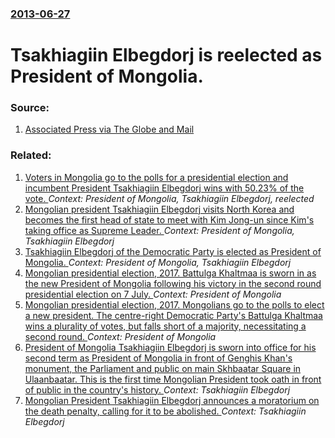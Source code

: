 ### [2013-06-27](/news/2013/06/27/index.md)

# Tsakhiagiin Elbegdorj is reelected as President of Mongolia. 




### Source:

1. [Associated Press via The Globe and Mail](http://www.theglobeandmail.com/news/world/incumbent-mongolian-president-wins-2nd-term-on-pro-western-anti-graft-platform/article12850801/)

### Related:

1. [Voters in Mongolia go to the polls for a presidential election and incumbent President Tsakhiagiin Elbegdorj wins with 50.23% of the vote. ](/news/2013/06/26/voters-in-mongolia-go-to-the-polls-for-a-presidential-election-and-incumbent-president-tsakhiagiin-elbegdorj-wins-with-50-23-of-the-vote.md) _Context: President of Mongolia, Tsakhiagiin Elbegdorj, reelected_
2. [Mongolian president Tsakhiagiin Elbegdorj visits North Korea and becomes the first head of state to meet with Kim Jong-un since Kim's taking office as Supreme Leader. ](/news/2013/10/30/mongolian-president-tsakhiagiin-elbegdorj-visits-north-korea-and-becomes-the-first-head-of-state-to-meet-with-kim-jong-un-since-kim-s-taking.md) _Context: President of Mongolia, Tsakhiagiin Elbegdorj_
3. [ Tsakhiagiin Elbegdorj of the Democratic Party is elected as President of Mongolia. ](/news/2009/05/25/tsakhiagiin-elbegdorj-of-the-democratic-party-is-elected-as-president-of-mongolia.md) _Context: President of Mongolia, Tsakhiagiin Elbegdorj_
4. [Mongolian presidential election, 2017. Battulga Khaltmaa is sworn in as the new President of Mongolia following his victory in the second round presidential election on 7 July. ](/news/2017/07/10/mongolian-presidential-election-2017-battulga-khaltmaa-is-sworn-in-as-the-new-president-of-mongolia-following-his-victory-in-the-second-ro.md) _Context: President of Mongolia_
5. [Mongolian presidential election, 2017. Mongolians go to the polls to elect a new president. The centre-right Democratic Party's Battulga Khaltmaa wins a plurality of votes, but falls short of a majority, necessitating a second round. ](/news/2017/06/26/mongolian-presidential-election-2017-mongolians-go-to-the-polls-to-elect-a-new-president-the-centre-right-democratic-party-s-battulga-kha.md) _Context: President of Mongolia_
6. [President of Mongolia Tsakhiagiin Elbegdorj is sworn into office for his second term as President of Mongolia in front of Genghis Khan's monument, the Parliament and public on main Skhbaatar Square in Ulaanbaatar. This is the first time Mongolian President took oath in front of public in the country's history. ](/news/2013/07/10/president-of-mongolia-tsakhiagiin-elbegdorj-is-sworn-into-office-for-his-second-term-as-president-of-mongolia-in-front-of-genghis-khan-s-mon.md) _Context: Tsakhiagiin Elbegdorj_
7. [Mongolian President Tsakhiagiin Elbegdorj announces a moratorium on the death penalty, calling for it to be abolished. ](/news/2010/01/14/mongolian-president-tsakhiagiin-elbegdorj-announces-a-moratorium-on-the-death-penalty-calling-for-it-to-be-abolished.md) _Context: Tsakhiagiin Elbegdorj_
